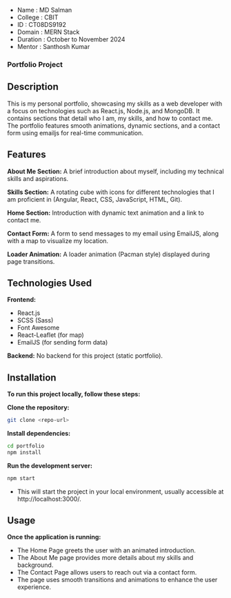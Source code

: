 - Name : MD Salman
- College : CBIT
- ID : CT08DS9192
- Domain : MERN Stack
- Duration : October to November 2024
- Mentor : Santhosh Kumar

### Portfolio Project

## Description
This is my personal portfolio, showcasing my skills as a web developer with a focus on technologies such as React.js, Node.js, and MongoDB. It contains sections that detail who I am, my skills, and how to contact me. The portfolio features smooth animations, dynamic sections, and a contact form using emailjs for real-time communication.

## Features
**About Me Section:** A brief introduction about myself, including my technical skills and aspirations.

**Skills Section:** A rotating cube with icons for different technologies that I am proficient in (Angular, React, CSS, JavaScript, HTML, Git).

**Home Section:** Introduction with dynamic text animation and a link to contact me.

**Contact Form:** A form to send messages to my email using EmailJS, along with a map to visualize my location.

**Loader Animation:** A loader animation (Pacman style) displayed during page transitions.

## Technologies Used
**Frontend:**
- React.js
- SCSS (Sass)
- Font Awesome
- React-Leaflet (for map)
- EmailJS (for sending form data)
  
**Backend:** No backend for this project (static portfolio).

## Installation

**To run this project locally, follow these steps:**

**Clone the repository:**

```bash
git clone <repo-url>
```

**Install dependencies:**

```bash
cd portfolio
npm install
```

**Run the development server:**

```bash
npm start
```

- This will start the project in your local environment, usually accessible at http://localhost:3000/.

## Usage
**Once the application is running:**

- The Home Page greets the user with an animated introduction.
- The About Me page provides more details about my skills and background.
- The Contact Page allows users to reach out via a contact form.
- The page uses smooth transitions and animations to enhance the user experience.
